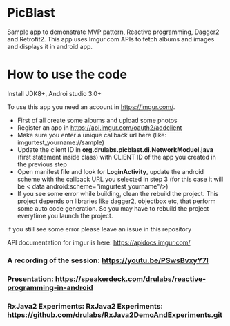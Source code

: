 # PicBlast
Sample app to demonstrate MVP pattern, Reactive programming, Dagger2 and Retrofit2. This app uses Imgur.com APIs to fetch albums and images and displays it in android app.

# How to use the code

Install JDK8+, Androi studio 3.0+

To use this app you need an account in https://imgur.com/.
- First of all create some albums and upload some photos
- Register an app in https://api.imgur.com/oauth2/addclient
- Make sure you enter a unique callback url here (like: imgurtest_yourname://sample)
- Update the client ID in **org.drulabs.picblast.di.NetworkModuel.java** (first statement inside class) with CLIENT ID of the app you created in the previous step
- Open manifest file and look for **LoginActivity**, update the android scheme with the callback URL you selected in step 3 (for this case it will be < data android:scheme="imgurtest_yourname"/>)
- If you see some error while building, clean the rebuild the project. This project depends on libraries like dagger2, objectbox etc, that perform some auto code generation. So you may have to rebuild the project everytime you launch the project. 

if you still see some error please leave an issue in this repository

API documentation for imgur is here: https://apidocs.imgur.com/

### A recording of the session: https://youtu.be/PSwsBvxyY7I
### Presentation: https://speakerdeck.com/drulabs/reactive-programming-in-android
### RxJava2 Experiments: RxJava2 Experiments: https://github.com/drulabs/RxJava2DemoAndExperiments.git


